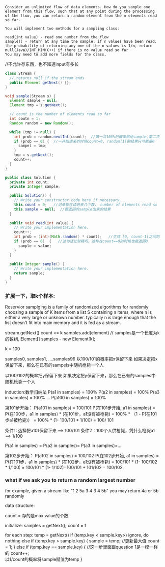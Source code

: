 

```
Consider an unlimited flow of data elements. How do you sample one element from this flow, such that at any point during the processing of the flow, you can return a random element from the n elements read so far.

You will implement two methods for a sampling class:

read(int value) - read one number from the flow
sample() - return at any time the sample, if n values have been read, the probability of returning any one of the n values is 1/n, return null(Java)/INT_MIN(C++) if there is no value read so far
You may need to add more fields for the class.
```

//不允许存东西，也不知道input有多长

```java
class Stream {
  // returns null if the stream ends
  public Element getNext() {};
}

void sample(Stream s) {
  Element sample = null;
  Element tmp = s.getNext();

  // count is the number of elements read so far
  int coutn = 1;
  Random random = new Random();

  while (tmp != null) {
    int prob = random.nextInt(count);  //第一次100%的概率赋给sample,第二次50%的概率赋给sample,第三个数进来以33$的概率赋给sample
    if (prob == 0) {  //一开始进来的时候count=0, random(1)的结果只可能是0
      sampel = tmp;
    }
    tmp = s.getNext();
    count++;
  }
}


```


```java
public class Solution {
  private int count;
  private Integer sample;

  public Solution() {
    // Write your constructor code here if necessary.
    this.count = 0;   //记录现在读进来几个数， number of elements read so far
    this.sample = null;  //要返回的sample出来的结果
  }
  
  public void read(int value) {
    // Write your implementation here.
    count++;
    int prob = (int)(Math.random() * count);   //生成 [0, count-1]之间的数
    if (prob == 0)  {   //这句话比较精巧，这样在count==0的时候也能返回0  
      sample = value;
    }
  }
  
  public Integer sample() {
    // Write your implementation here.
    return sample;
  }
}

```


### 扩展一下，取k个样本:

Reservior samplging is a  family of randomized algorithms for randomly choosing a sample of K items from a list S containing n items, where n is either a very large or unknown number. typically n is large enough that the list doesn't fit into main memory and it is fed as a stream.

stream.getNext()
count <= k  samples.add(element)  // samples是一个长度为k的数组, Element[] samples - new Element[k];

k = 100

samples0, samples1, ....samples99
以100/101的概率把x保留下来
  如果决定把x保留下来，那么在已有的sampels中随机枪毙一个人

以100/102的概率把y保留下来
  如果决定把y保留下来，那么在已有的samples中随机枪毙一个人


induction:数学归纳法
P(a1 in samples) = 100%
P(a2 in samples) = 100%
P(a3 in samples) = 100%
...
P(a100 in samples) = 100%

第101步开始：
P(a101 in samples) = 100/101
P(在101步开始, a1 in samples) = 
  P(在100步，a1 in samples) * (在101步，a1没有被枪毙)
= 100%                     *  （1 - P(在101步a1被枪毙)）
= 100% * (1- 100/101 * 1/100) = 100/ 101

条件1: 选择把a101保留下来 ==> 100/101
条件2：100个人供枪毙，凭什么枪毙a1 ==> 1/100




P(a1 in samples) = P(a2 in samples)= P(a3 in samples)=...



第102步开始：
P(a102 in samples) = 100/102
P(在102步开始, a1 in samples) = 
  P(在101步，a1 in samples) * (在102步，a1没有被枪毙)
= 100/101 * (1- 100/102 * 1/100) = 100/101 * (1- 1/102)=100/101 * 101/102
 = 100/102


 ### what if we ask you to return a random largest number

 for example, given a stream like "1 2 5a 3 4 3 4 5b" you may return 4a or 5b randomly

 data structure:

 count = 存的是max value的个数

initialize:
 samples = getNext();
 count = 1

for each step:
temp = getNext()
if (temp.key < sample.key>) ignore, do nothing
else if (temp.key > sample.key) {
   sample = temp;  //更新最大值
   count = 1;
} else if (temp.key == sample.key) {   //这一步里面跟question 1是一模一样的
  count++;  
  以1/count的概率将sample赋值为temp
}






 